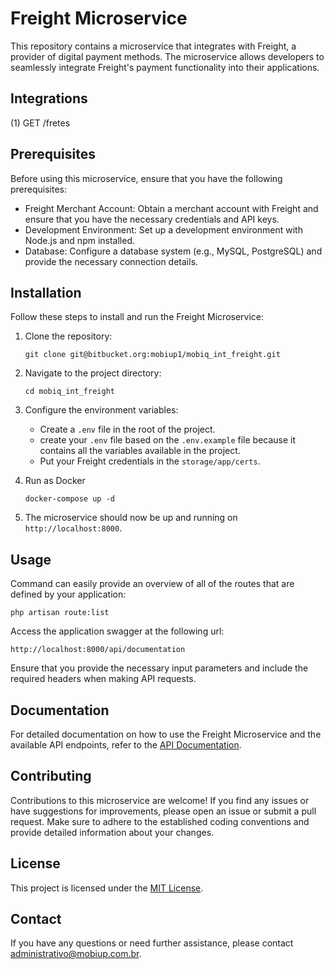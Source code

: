 # Freight Microservice

This repository contains a microservice that integrates with Freight, a provider of digital payment methods. The microservice allows developers to seamlessly integrate Freight's payment functionality into their applications.

## Integrations

(1) GET /fretes


## Prerequisites

Before using this microservice, ensure that you have the following prerequisites:

- Freight Merchant Account: Obtain a merchant account with Freight and ensure that you have the necessary credentials and API keys.
- Development Environment: Set up a development environment with Node.js and npm installed.
- Database: Configure a database system (e.g., MySQL, PostgreSQL) and provide the necessary connection details.

## Installation

Follow these steps to install and run the Freight Microservice:

1. Clone the repository:

   ```shell
   git clone git@bitbucket.org:mobiup1/mobiq_int_freight.git
   ```

2. Navigate to the project directory:

   ```shell
   cd mobiq_int_freight
   ```

3. Configure the environment variables:

   - Create a `.env` file in the root of the project.
   - create your `.env` file based on the `.env.example` file because it contains all the variables available in the project.
   - Put your Freight credentials in the `storage/app/certs`.

4. Run as Docker

   ```shell
   docker-compose up -d
   ```

5. The microservice should now be up and running on `http://localhost:8000`.

## Usage

 Command can easily provide an overview of all of the routes that are defined by your application:

  ```shell
  php artisan route:list
  ```

 Access the application swagger at the following url:

  `http://localhost:8000/api/documentation`

Ensure that you provide the necessary input parameters and include the required headers when making API requests.

## Documentation

For detailed documentation on how to use the Freight Microservice and the available API endpoints, refer to the [API Documentation](https://devportal.itau.com.br).

## Contributing

Contributions to this microservice are welcome! If you find any issues or have suggestions for improvements, please open an issue or submit a pull request. Make sure to adhere to the established coding conventions and provide detailed information about your changes.

## License

This project is licensed under the [MIT License](LICENSE).

## Contact

If you have any questions or need further assistance, please contact [administrativo@mobiup.com.br](mailto:administrativo@mobiup.com.br).


